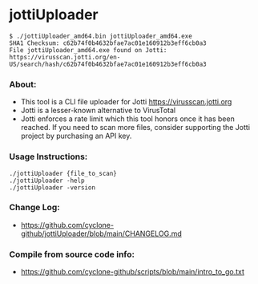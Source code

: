 # jottiUploader

```
$ ./jottiUploader_amd64.bin jottiUploader_amd64.exe
SHA1 Checksum: c62b74f0b4632bfae7ac01e160912b3eff6cb0a3
File jottiUploader_amd64.exe found on Jotti:
https://virusscan.jotti.org/en-US/search/hash/c62b74f0b4632bfae7ac01e160912b3eff6cb0a3
```
### About:
- This tool is a CLI file uploader for Jotti https://virusscan.jotti.org
- Jotti is a lesser-known alternative to VirusTotal
- Jotti enforces a rate limit which this tool honors once it has been reached. If you need to scan more files, consider supporting the Jotti project by purchasing an API key. 
### Usage Instructions:
```
./jottiUploader {file_to_scan}
./jottiUploader -help
./jottiUploader -version
```
### Change Log:
- https://github.com/cyclone-github/jottiUploader/blob/main/CHANGELOG.md
### Compile from source code info:
- https://github.com/cyclone-github/scripts/blob/main/intro_to_go.txt